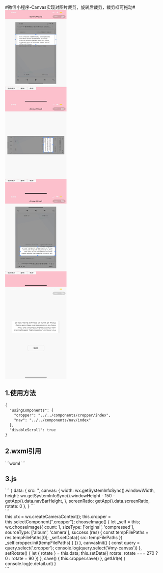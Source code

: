 #微信小程序-Canvas实现对图片裁剪，旋转后裁剪，裁剪框可拖动#
</br><img src="https://github.com/felicezmj/wx-cropper/blob/main/demoimg/1.jpeg" width = "200" height = "300" alt="图片名称" align=center />
</br><img src="https://github.com/felicezmj/wx-cropper/blob/main/demoimg/2.jpeg" width = "200" height = "300" alt="图片名称" align=center />
</br><img src="https://github.com/felicezmj/wx-cropper/blob/main/demoimg/3.jpeg" width = "200" height = "300" alt="图片名称" align=center />
</br><img src="https://github.com/felicezmj/wx-cropper/blob/main/demoimg/4.jpeg" width = "200" height = "300" alt="图片名称" align=center />
<h2>1.使用方法</h2>

  ```
  {
    "usingComponents": {
      "cropper": "../../components/cropper/index",
      "nav": "../../components/nav/index"
    },
    "disableScroll": true
  }
  ```
<h2>2.wxml引用</h2>
```wxml
  <view 
      class="canvas" 
      style="width: {{canvas.width}}px;height:{{canvas.height}}px;">
      <cropper 
        class="cropper"
        src="{{src}}"
        rotate="{{rotate}}"
        bindimgUrl="getUrl"
      ></cropper>
    </view>
```
<h2>3.js</h2>
```
    {
      data: {
        src: '',
        canvas: {
          width: wx.getSystemInfoSync().windowWidth,
          height: wx.getSystemInfoSync().windowHeight - 150 - getApp().data.navBarHeight,
        },
        screenRatio: getApp().data.screenRatio,
        rotate: 0
      },
    }
```
<br/>
 ```
<div>
    this.ctx = wx.createCameraContext();
    this.cropper = this.selectComponent(".cropper");
    chooseImage() {
        let _self = this;
        wx.chooseImage({
          count: 1,
          sizeType: ['original', 'compressed'],
          sourceType: ['album', 'camera'],
          success (res) {
            const tempFilePaths = res.tempFilePaths[0];
            _self.setData({
              src: tempFilePaths
            })
            _self.cropper.init(tempFilePaths)
          }
        })
      },
      canvasInit() {
        const query = 
              query.select('.cropper');
              console.log(query.select('#my-canvas'))
      },
      setRotate() {
        let { rotate } = this.data;
        this.setData({
          rotate: rotate === 270 ? 0 : rotate + 90
        })
      },
      save() {
        this.cropper.save()
      },
      getUrl(e) { 
        console.log(e.detail.url)
      }
</div>
 ```
